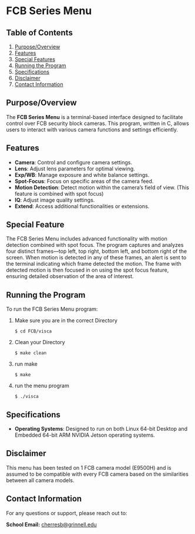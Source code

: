 # FCB Series Menu

## Table of Contents
1. [Purpose/Overview](#purposeoverview)
2. [Features](#features)
3. [Special Features](#special-feature)
4. [Running the Program](#running-the-program)
5. [Specifications](#specifications)
6.  [Disclaimer](#disclaimer)
7. [Contact Information](#contact-information)

## Purpose/Overview
The **FCB Series Menu** is a terminal-based interface designed to facilitate control over FCB security block cameras. This program, written in C, allows users to interact with various camera functions and settings efficiently.

## Features
- **Camera**: Control and configure camera settings.
- **Lens**: Adjust lens parameters for optimal viewing.
- **Exp/WB**: Manage exposure and white balance settings.
- **Spot-Focus**: Focus on specific areas of the camera feed.
- **Motion Detection**: Detect motion within the camera’s field of view. (This feature is combined with spot focus)
- **IQ**: Adjust image quality settings.
- **Extend**: Access additional functionalities or extensions.

## Special Feature
The FCB Series Menu includes advanced functionality with motion detection combined with spot focus. The program captures and analyzes four distinct frames—top left, top right, bottom left, and bottom right of the screen. When motion is detected in any of these frames, an alert is sent to the terminal indicating which frame detected the motion. The frame with detected motion is then focused in on using the spot focus feature, ensuring detailed observation of the area of interest.

## Running the Program
To run the FCB Series Menu program:
1. Make sure you are in the correct Directory
   ``` shell
   $ cd FCB/visca
2. Clean your Directory
   ``` shell
   $ make clean
3. run make
   ``` shell
   $ make 
4. run the menu program
   ``` shell
   $ ./visca

## Specifications
- **Operating Systems**: Designed to run on both Linux 64-bit Desktop and Embedded 64-bit ARM NVIDIA Jetson operating systems.

## Disclaimer
This menu has been tested on 1 FCB camera model (E9500H) and is assumed to be compatible with every FCB camera based on the similarities between all camera models.


## Contact Information

For any questions or support, please reach out to:

**School Email:** cherresb@grinnell.edu
